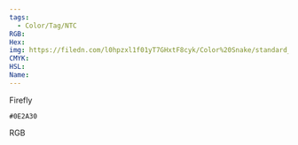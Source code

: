 ```yaml
---
tags:
  - Color/Tag/NTC
RGB:
Hex:
img: https://filedn.com/l0hpzxl1f01yT7GHxtF8cyk/Color%20Snake/standard_csv_to_svg/%23/0E2A30.svg
CMYK:
HSL:
Name:
---
```

Firefly
```palette
#0E2A30
```
RGB
